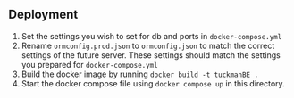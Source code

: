 ## Deployment

1. Set the settings you wish to set for db and ports in `docker-compose.yml`
2. Rename `ormconfig.prod.json` to `ormconfig.json` to match the correct settings of the future server. These settings should match the settings you prepared for `docker-compose.yml`
3. Build the docker image by running `docker build -t tuckmanBE .`
4. Start the docker compose file using `docker compose up` in this directory.
